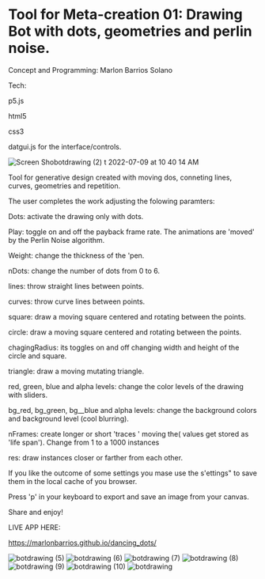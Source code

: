 # Tool for Meta-creation 01: Drawing Bot with dots, geometries and perlin noise.

Concept and Programming: Marlon Barrios Solano

Tech: 

p5.js

html5

css3

datgui.js for the interface/controls.

![Screen Sho![botdrawing (2)](https://user-images.githubusercontent.com/90220317/178122624-315254ce-9375-4705-83f6-62a9f0f7327b.png)
t 2022-07-09 at 10 40 14 AM](https://user-images.githubusercontent.com/90220317/178122581-3484c05b-254e-4d08-9fb2-5fedca8b20d0.png)

Tool for generative design created with moving dos, conneting lines, curves, geometries and repetition.



The user completes the work  adjusting the folowing paramters:


Dots: activate  the drawing only with dots.

Play: toggle  on and off the payback frame rate. The animations are 'moved' by the Perlin Noise algorithm.

Weight: change the thickness of the 'pen.

nDots: change the number of dots from 0 to 6.

lines: throw straight  lines between points.

curves: throw curve lines between points.

square: draw a moving square centered  and rotating between the points. 

circle: draw a moving square centered  and rotating between the points.

chagingRadius:  its toggles on and off changing width and height of the circle and square.

triangle: draw a moving mutating triangle.

red, green, blue and alpha levels:  change the color levels of the drawing with sliders.

bg_red, bg_green, bg__blue and alpha levels:  change the background colors and background level (cool blurring).

nFrames:   create longer or short  'traces ' moving the( values get stored as 'life span'). Change from 1 to a 1000  instances

res: draw instances closer or farther from each other.

If you like the outcome of  some settings you mase use the s'ettings" to save them in the local cache of you browser.

Press 'p' in your keyboard to export and save an image from your canvas.

Share  and enjoy!

LIVE APP HERE:

https://marlonbarrios.github.io/dancing_dots/



![botdrawing (5)](https://user-images.githubusercontent.com/90220317/178122640-20b5bfca-ff6d-4054-9c4e-20f608b03157.png)
![botdrawing (6)](https://user-images.githubusercontent.com/90220317/178122641-4b6c095c-d140-499d-9d76-42cdab15e1fa.png)
![botdrawing (7)](https://user-images.githubusercontent.com/90220317/178122642-c4a824ed-d033-4748-bff2-e02a2a8f314d.png)
![botdrawing (8)](https://user-images.githubusercontent.com/90220317/178122643-fff8d03b-e4f0-45f8-8f62-e33abd04bb7e.png)
![botdrawing (9)](https://user-images.githubusercontent.com/90220317/178122644-ff0a8e29-8bd4-4628-b6df-2b9565320a00.png)
![botdrawing (10)](https://user-images.githubusercontent.com/90220317/178122645-bcbdf5be-4e2e-42c6-b057-863c7305445b.png)
![botdrawing](https://user-images.githubusercontent.com/90220317/178122646-8a4b34af-41a0-4399-a9b6-dcfb504340f0.png)


